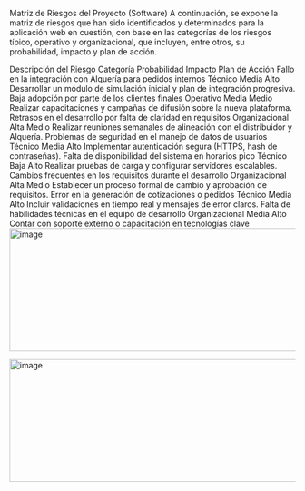 Matriz de Riesgos del Proyecto (Software)
A continuación, se expone la matriz de riesgos que han sido identificados y determinados para la aplicación web en cuestión, con base en las categorías de los riesgos típico, operativo y organizacional, que incluyen, entre otros, su probabilidad, impacto y plan de acción.

Descripción del Riesgo	Categoría	Probabilidad	Impacto	Plan de Acción
Fallo en la integración con Alquería para pedidos internos	Técnico	Media	Alto	Desarrollar un módulo de simulación inicial y plan de integración progresiva.
Baja adopción por parte de los clientes finales	Operativo	Media	Medio	Realizar capacitaciones y campañas de difusión sobre la nueva plataforma.
Retrasos en el desarrollo por falta de claridad en requisitos	Organizacional	Alta	Medio	Realizar reuniones semanales de alineación con el distribuidor y Alquería.
Problemas de seguridad en el manejo de datos de usuarios	Técnico	Media	Alto	Implementar autenticación segura (HTTPS, hash de contraseñas).
Falta de disponibilidad del sistema en horarios pico	Técnico	Baja	Alto	Realizar pruebas de carga y configurar servidores escalables.
Cambios frecuentes en los requisitos durante el desarrollo	Organizacional	Alta	Medio	Establecer un proceso formal de cambio y aprobación de requisitos.
Error en la generación de cotizaciones o pedidos	Técnico	Media	Alto	Incluir validaciones en tiempo real y mensajes de error claros.
Falta de habilidades técnicas en el equipo de desarrollo	Organizacional	Media	Alto	Contar con soporte externo o capacitación en tecnologías clave
<img width="1318" height="217" alt="image" src="https://github.com/user-attachments/assets/ab5e8958-2200-4abb-9611-548f89ee1450" />

<img width="1323" height="216" alt="image" src="https://github.com/user-attachments/assets/ab0ac586-2c2c-4718-b9b0-a5b50604088e" />



